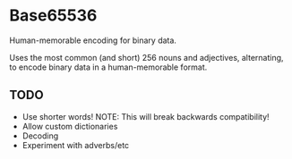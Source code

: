 # Base65536

Human-memorable encoding for binary data.

Uses the most common (and short) 256 nouns and adjectives,
alternating, to encode binary data in a human-memorable format.

## TODO

* Use shorter words! NOTE: This will break backwards compatibility!
* Allow custom dictionaries
* Decoding
* Experiment with adverbs/etc
